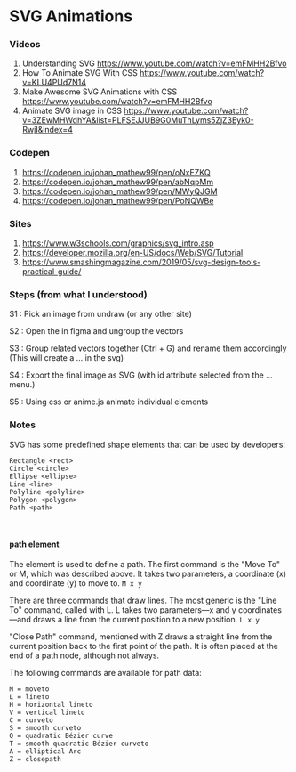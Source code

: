 # SVG Animations

### Videos

1. Understanding SVG  https://www.youtube.com/watch?v=emFMHH2Bfvo
2. How To Animate SVG With CSS  https://www.youtube.com/watch?v=KLU4PUd7N14
3. Make Awesome SVG Animations with CSS https://www.youtube.com/watch?v=emFMHH2Bfvo
4. Animate SVG image in CSS  https://www.youtube.com/watch?v=3ZEwMHWdhYA&list=PLFSEJJUB9G0MuThLyms5ZjZ3Eyk0-RwjI&index=4


### Codepen

1. https://codepen.io/johan_mathew99/pen/oNxEZKQ
2. https://codepen.io/johan_mathew99/pen/abNqpMm
3. https://codepen.io/johan_mathew99/pen/MWyQJGM
4. https://codepen.io/johan_mathew99/pen/PoNQWBe


### Sites

1. https://www.w3schools.com/graphics/svg_intro.asp
2. https://developer.mozilla.org/en-US/docs/Web/SVG/Tutorial
3. https://www.smashingmagazine.com/2019/05/svg-design-tools-practical-guide/


### Steps (from what I understood)

S1 : Pick an image from undraw (or any other site)  

S2 : Open the in figma and ungroup the vectors

S3 : Group related vectors together (Ctrl + G) and rename them accordingly (This will create a <g id='blah'>...</g> in the svg)

S4 : Export the final image as SVG (with id attribute selected from the ... menu.)

S5 : Using css or anime.js animate individual elements



### Notes

SVG has some predefined shape elements that can be used by developers:

    Rectangle <rect>
    Circle <circle>
    Ellipse <ellipse>
    Line <line>
    Polyline <polyline>
    Polygon <polygon>
    Path <path>
    
<br />    

#### path element
  
The <path> element is used to define a path. The first command is the "Move To" or M, which was described above. It takes two parameters, a coordinate (x) and coordinate (y) to move to. ``` M x y ```

There are three commands that draw lines. The most generic is the "Line To" command, called with L. L takes two parameters—x and y coordinates—and draws a line from the current position to a new position. ``` L x y ```

 "Close Path" command, mentioned with Z draws a straight line from the current position back to the first point of the path. It is often placed at the end of a path node, although not always. 

 
 
The following commands are available for path data:

    M = moveto
    L = lineto
    H = horizontal lineto
    V = vertical lineto
    C = curveto
    S = smooth curveto
    Q = quadratic Bézier curve
    T = smooth quadratic Bézier curveto
    A = elliptical Arc
    Z = closepath
